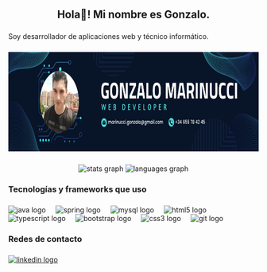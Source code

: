 <h2 align="center">Hola👋! Mi nombre es Gonzalo.</h2>

###

<p align="left">Soy desarrollador de aplicaciones web y técnico informático.</p>

###

<div align="center">
  <img height="200" src="https://github.com/gonzalo16/gonzalo16/blob/main/Banner.png?raw=true"  />
</div>

###

<div align="center">
  <img src="https://github-readme-stats.vercel.app/api?username=gonzalo16&hide_title=false&hide_rank=false&show_icons=true&include_all_commits=true&count_private=true&disable_animations=false&theme=dracula&locale=en&hide_border=false&order=1&custom_title=Estad%C3%ADsticas" height="150" alt="stats graph"  />
  <img src="https://github-readme-stats.vercel.app/api/top-langs?username=gonzalo16&locale=en&hide_title=false&layout=compact&card_width=320&langs_count=5&theme=dracula&hide_border=false&order=2&custom_title=Lenguajes%20m%C3%A1s%20usados" height="150" alt="languages graph"  />
</div>

###

<h3 align="left">Tecnologías y frameworks que uso</h3>

###

<div align="left">
  <img src="https://cdn.jsdelivr.net/gh/devicons/devicon/icons/java/java-original.svg" height="40" alt="java logo"  />
  <img width="12" />
  <img src="https://cdn.jsdelivr.net/gh/devicons/devicon/icons/spring/spring-original.svg" height="40" alt="spring logo"  />
  <img width="12" />
  <img src="https://cdn.jsdelivr.net/gh/devicons/devicon/icons/mysql/mysql-original-wordmark.svg" height="40" alt="mysql logo"  />
  <img width="12" />
  <img src="https://cdn.jsdelivr.net/gh/devicons/devicon/icons/html5/html5-original.svg" height="40" alt="html5 logo"  />
  <img width="12" />
  <img src="https://cdn.jsdelivr.net/gh/devicons/devicon/icons/typescript/typescript-original.svg" height="40" alt="typescript logo"  />
  <img width="12" />
  <img src="https://cdn.jsdelivr.net/gh/devicons/devicon/icons/bootstrap/bootstrap-original.svg" height="40" alt="bootstrap logo"  />
  <img width="12" />
  <img src="https://cdn.jsdelivr.net/gh/devicons/devicon/icons/css3/css3-original.svg" height="40" alt="css3 logo"  />
  <img width="12" />
  <img src="https://cdn.jsdelivr.net/gh/devicons/devicon/icons/git/git-original.svg" height="40" alt="git logo"  />
</div>

###

<h3 align="left">Redes de contacto</h3>

###

<div align="left">
  <a href="https://www.linkedin.com/in/gonzalodevs/" target="_blank">
    <img src="https://raw.githubusercontent.com/maurodesouza/profile-readme-generator/master/src/assets/icons/social/linkedin/default.svg" width="52" height="40" alt="linkedin logo"  />
  </a>
</div>

###

